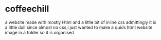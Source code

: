 # coffeechill
a website made with mostly Html and a little bit of inline css
admittingly it is a little dull since almost no css,i just wanted to make a quick html website
image in a folder so it is organised
